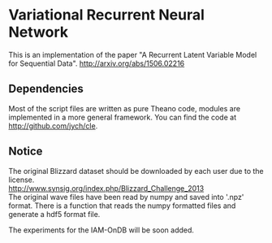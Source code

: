 # Variational Recurrent Neural Network
This is an implementation of the paper "A Recurrent Latent Variable Model for Sequential Data".
http://arxiv.org/abs/1506.02216

Dependencies
------------
Most of the script files are written as pure Theano code, modules are implemented in a more general framework.
You can find the code at http://github.com/jych/cle.

Notice
------
The original Blizzard dataset should be downloaded by each user due to the license.<br>
http://www.synsig.org/index.php/Blizzard_Challenge_2013<br>
The original wave files have been read by numpy and saved into '.npz' format.
There is a function that reads the numpy formatted files and generate a hdf5 format file.

The experiments for the IAM-OnDB will be soon added.
